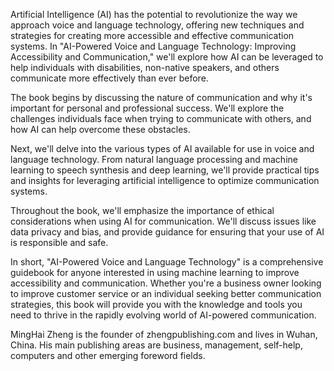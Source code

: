 

Artificial Intelligence (AI) has the potential to revolutionize the way we approach voice and language technology, offering new techniques and strategies for creating more accessible and effective communication systems. In "AI-Powered Voice and Language Technology: Improving Accessibility and Communication," we'll explore how AI can be leveraged to help individuals with disabilities, non-native speakers, and others communicate more effectively than ever before.

The book begins by discussing the nature of communication and why it's important for personal and professional success. We'll explore the challenges individuals face when trying to communicate with others, and how AI can help overcome these obstacles.

Next, we'll delve into the various types of AI available for use in voice and language technology. From natural language processing and machine learning to speech synthesis and deep learning, we'll provide practical tips and insights for leveraging artificial intelligence to optimize communication systems.

Throughout the book, we'll emphasize the importance of ethical considerations when using AI for communication. We'll discuss issues like data privacy and bias, and provide guidance for ensuring that your use of AI is responsible and safe.

In short, "AI-Powered Voice and Language Technology" is a comprehensive guidebook for anyone interested in using machine learning to improve accessibility and communication. Whether you're a business owner looking to improve customer service or an individual seeking better communication strategies, this book will provide you with the knowledge and tools you need to thrive in the rapidly evolving world of AI-powered communication.

MingHai Zheng is the founder of zhengpublishing.com and lives in Wuhan, China. His main publishing areas are business, management, self-help, computers and other emerging foreword fields.
